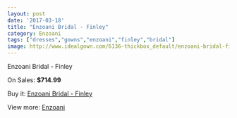 ```yaml
---
layout: post
date: '2017-03-18'
title: "Enzoani Bridal - Finley"
category: Enzoani
tags: ["dresses","gowns","enzoani","finley","bridal"]
image: http://www.idealgown.com/6136-thickbox_default/enzoani-bridal-finley.jpg
---
```

Enzoani Bridal - Finley

On Sales: **$714.99**
<a href="https://www.idealgown.com/en/enzoani/2675-enzoani-bridal-finley.html"><amp-img layout="responsive" width="600" height="600" src="//www.idealgown.com/6136-thickbox_default/enzoani-bridal-finley.jpg" alt="Enzoani Bridal - Finley 0" /></a>

Buy it: [Enzoani Bridal - Finley](https://www.idealgown.com/en/enzoani/2675-enzoani-bridal-finley.html "Enzoani Bridal - Finley")

View more: [Enzoani](https://www.idealgown.com/en/32-enzoani "Enzoani")
